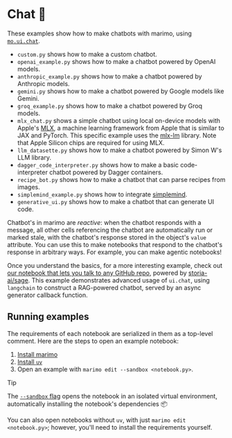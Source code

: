 # Chat 💬

These examples show how to make chatbots with marimo, using [`mo.ui.chat`](https://docs.marimo.io/api/inputs/chat.html#marimo.ui.chat).

- `custom.py` shows how to make a custom chatbot.
- `openai_example.py` shows how to make a chatbot powered by OpenAI models.
- `anthropic_example.py` shows how to make a chatbot powered by Anthropic models.
- `gemini.py` shows how to make a chatbot powered by Google models like Gemini.
- `groq_example.py` shows how to make a chatbot powered by Groq models.
- `mlx_chat.py` shows a simple chatbot using local on-device models with Apple's [MLX](https://github.com/ml-explore/mlx), a machine learning framework from Apple that is similar to JAX and PyTorch. This specific example uses the [mlx-lm](https://github.com/ml-explore/mlx-examples/tree/main/llms) library. Note that Apple Silicon chips are required for using MLX.
- `llm_datasette.py` shows how to make a chatbot powered by Simon W's LLM library.
- `dagger_code_interpreter.py` shows how to make a basic code-interpreter chatbot powered by Dagger containers.
- `recipe_bot.py` shows how to make a chatbot that can parse recipes from images.
- `simplemind_example.py` shows how to integrate [simplemind](https://github.com/kennethreitz/simplemind).
- `generative_ui.py` shows how to make a chatbot that can generate UI code.

Chatbot's in marimo are _reactive_: when the chatbot responds with a message,
all other cells referencing the chatbot are automatically run or marked
stale, with the chatbot's response stored in the object's `value` attribute.
You can use this to make notebooks that respond to the chatbot's response
in arbitrary ways. For example, you can make agentic notebooks!

Once you understand the basics, for a more interesting example, check out
[our notebook that lets you talk to any GitHub repo](../../third_party/sage/),
powered by [storia-ai/sage](https://github.com/storia-ai/sage). This example demonstrates advanced usage
of `ui.chat`, using `langchain` to construct a RAG-powered chatbot, served by
an async generator callback function.

## Running examples

The requirements of each notebook are serialized in them as a top-level
comment. Here are the steps to open an example notebook:

1. [Install marimo](https://docs.marimo.io/getting_started/index.html#installation)
2. [Install `uv`](https://github.com/astral-sh/uv/?tab=readme-ov-file#installation)
3. Open an example with `marimo edit --sandbox <notebook.py>`.

> [!TIP]
> The [`--sandbox` flag](https://docs.marimo.io/guides/editor_features/package_management.html) opens the notebook in an isolated virtual environment,
> automatically installing the notebook's dependencies 📦

You can also open notebooks without `uv`, with just `marimo edit <notebook.py>`;
however, you'll need to install the requirements yourself.
